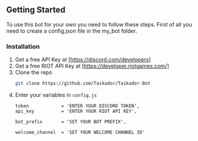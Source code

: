 <!-- GETTING STARTED -->
## Getting Started

To use this bot for your own you need to follow these steps.
First of all you need to create a config.json file in the my_bot folder.

### Installation

1. Get a free API Key at [https://discord.com/developers]
2. Get a free RIOT API Key at [https://developer.riotgames.com/]
3. Clone the repo
   ```sh
   git clone https://github.com/Taikador/Taikador-Bot
   ```
4. Enter your variables in `config.js`
   ```JS
   token            = 'ENTER YOUR DISCORD TOKEN',
   api_key          = 'ENTER YOUR RIOT API KEY',
   
   bot_prefix       = 'SET YOUR BOT PREFIX',
   
   welcome_channel  = 'SET YOUR WELCOME CHANNEL ID'
   ```
